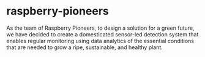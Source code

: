 # raspberry-pioneers
As the team of Raspberry Pioneers, to design a solution for a green future, we have decided to create a domesticated sensor-led detection system that enables regular monitoring using data analytics of the essential conditions that are needed to grow a ripe, sustainable, and healthy plant.



